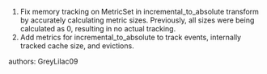 1. Fix memory tracking on MetricSet in incremental_to_absolute transform by accurately calculating metric sizes. Previously, all sizes were being calculated as 0, resulting in no actual tracking.
2. Add metrics for incremental_to_absolute to track events, internally tracked cache size, and evictions.

authors: GreyLilac09
